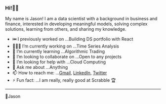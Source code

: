 ### Hi!👋🏾 


My name is Jason! I am a data scientist with a background in business and finance, interested in developing meaningful models, solving complex solutions, learning from others, and sharing my knowledge.


- ⏮️ I previously worked on ...Building DS portfolio with React
- 👨🏾‍💻 I’m currently working on ...Time Series Analysis
- 🌱 I’m currently learning ...Algorithmic Trading
- 🧩 I’m looking to collaborate on ...Open to any projects
- 🤔 I’m looking for help with ...Cloud Computing
- 💬 Ask me about ...Anything
- 📫 How to reach me: ...[Gmail](robinsonjason761!gmail.com), [LinkedIn](https://www.linkedin.com/in/jasrobinson12/), [Twitter](https://twitter.com/jasonrob_)
- ⚡ Fun fact: ...I am really, really good at Scrabble 🏆
*** 
🚀Jason
